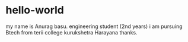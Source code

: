 # hello-world
my name  is Anurag basu.
engineering student (2nd years)
i am pursuing Btech from terii college kurukshetra Harayana
thanks.
